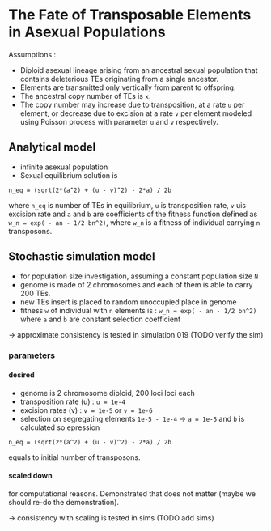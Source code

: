 # The Fate of Transposable Elements in Asexual Populations

Assumptions :

- Diploid asexual lineage arising from an ancestral sexual population that contains deleterious TEs originating from a single ancestor.
- Elements are transmitted only vertically from parent to offspring.
- The ancestral copy number of TEs is `x`.
- The copy number may increase due to transposition, at a rate `u` per element, or decrease due to excision at a rate `v` per element modeled using Poisson process with parameter `u` and `v` respectively.

## Analytical model

- infinite asexual population
- Sexual equilibrium solution is

```
n_eq = (sqrt(2*(a^2) + (u - v)^2) - 2*a) / 2b
```

where `n_eq` is number of TEs in equilibrium, `u` is transposition rate, `v` uis excision rate and `a` and `b` are coefficients of the fitness function defined as `w_n = exp( - an - 1/2 bn^2)`, where `w_n` is a fitness of individual carrying `n` transposons.

## Stochastic simulation model

- for population size investigation, assuming a constant population size `N`
- genome is made of 2 chromosomes and each of them is able to carry 200 TEs.
- new TEs insert is placed to random unoccupied place in genome
- fitness `w` of individual with `n` elements is : `w_n = exp( - an - 1/2 bn^2)` where `a` and `b` are constant selection coefficient

-> approximate consistency is tested in simulation 019 (TODO verify the sim)

### parameters

#### desired

- genome is 2 chromosome diploid, 200 loci loci each
- transposition rate (u) : `u = 1e-4`
- excision rates (v) : `v = 1e-5` or `v = 1e-6`
- selection on segregating elements `1e-5 - 1e-4` -> `a = 1e-5` and `b` is calculated so epression

`n_eq = (sqrt(2*(a^2) + (u - v)^2) - 2*a) / 2b`

equals to initial number of transposons.

#### scaled down

for computational reasons. Demonstrated that does not matter (maybe we should re-do the demonstration).

-> consistency with scaling is tested in sims (TODO add sims)